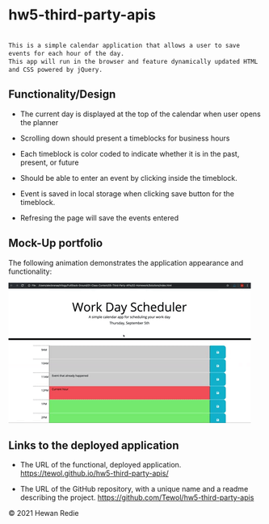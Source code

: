 # hw5-third-party-apis


```

This is a simple calendar application that allows a user to save events for each hour of the day. 
This app will run in the browser and feature dynamically updated HTML and CSS powered by jQuery.

```


## Functionality/Design  

* The current day is displayed at the top of the calendar when user opens the planner

* Scrolling down should present a timeblocks for business hours

* Each timeblock is color coded to indicate whether it is in the past, present, or future

* Should be able to enter an event by clicking inside the timeblock.

* Event is saved in local storage when clicking save button for the timeblock.

* Refresing the page will save the events entered



## Mock-Up portfolio

The following animation demonstrates the application appearance and functionality:

![A user clicks on slots on the color-coded calendar and edits the events.](./assets/images/05-third-party-apis-homework-demo.gif)



## Links to the deployed application

* The URL of the functional, deployed application.
https://tewol.github.io/hw5-third-party-apis/

* The URL of the GitHub repository, with a unique name and a readme describing the project.
https://github.com/Tewol/hw5-third-party-apis


© 2021 Hewan Redie